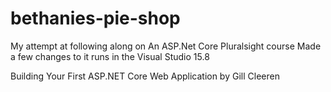 # bethanies-pie-shop
My attempt at following along on An ASP.Net Core Pluralsight course
Made a few changes to it runs in the Visual Studio 15.8

Building Your First ASP.NET Core Web Application
by Gill Cleeren
